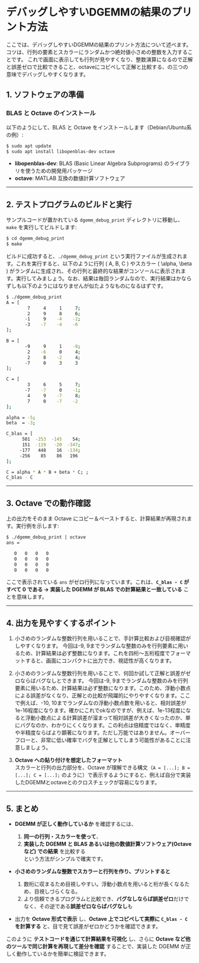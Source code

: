 # デバッグしやすいDGEMMの結果のプリント方法

ここでは、デバッグしやすいDGEMMの結果のプリント方法について述べます。コツは、行列の要素とスカラーにランダムかつ絶対値小さめの整数を入力することです。
これで画面に表示しても行列が見やすくなり、整数演算になるので正解と誤差ゼロで比較できること、octaveにコピペして正解と比較する、の三つの意味でデバッグしやすくなります。

## 1. ソフトウェアの準備

### BLAS と Octave のインストール

以下のようにして、BLAS と Octave をインストールします（Debian/Ubuntu系の例）:

```bash
$ sudo apt update
$ sudo apt install libopenblas-dev octave
```

- **libopenblas-dev**: BLAS (Basic Linear Algebra Subprograms) のライブラリを使うための開発用パッケージ  
- **octave**: MATLAB 互換の数値計算ソフトウェア  

---

## 2. テストプログラムのビルドと実行

サンプルコードが置かれている `dgemm_debug_print` ディレクトリに移動し、`make` を実行してビルドします:

```bash
$ cd dgemm_debug_print
$ make
```

ビルドに成功すると、`./dgemm_debug_print` という実行ファイルが生成されます。これを実行すると、以下のように行列 \( A, B, C \) やスカラー \( \alpha, \beta \) がランダムに生成され、その行列と最終的な結果がコンソールに表示されます。実行してみましょう。なお、結果は毎回ランダムなので、実行結果はかならずしも以下のようにはなりませんが似たようなものになるはずです。

```bash
$ ./dgemm_debug_print
A = [
        7     4     1     7;
        2     9     8     6;
       -1     9    -4    -2;
       -3    -7    -4    -6
];

B = [
       -9     9     1    -8;
        2    -6     0     4;
        2     8    -2     4;
       -7     0     3     3
];

C = [
        3     6     5     7;
       -7    -7     0    -1;
        4     9    -7     8;
        7     0    -7    -2
];

alpha = -5;
beta  = -3;

C_blas = [
      501  -253  -145    54;
      151  -119   -20  -347;
     -177   448    16  -134;
     -256    85    86   196
];

C = alpha * A * B + beta * C; ;
C_blas - C
```
---

## 3. Octave での動作確認

上の出力をそのまま Octave にコピー＆ペーストすると、計算結果が再現されます。実行例を示します:

```bash
$ ./dgemm_debug_print | octave
ans =

   0   0   0   0
   0   0   0   0
   0   0   0   0
   0   0   0   0
```

ここで表示されている `ans` がゼロ行列になっています。これは、**`C_blas - C` がすべて 0 である → 実装した DGEMM が BLAS での計算結果と一致している** ことを意味します。

---

## 4. 出力を見やすくするポイント

1. 小さめのランダムな整数行列を用いることで、手計算比較および目視確認がしやすくなります。
   今回は-9, 9までランダムな整数のみを行列要素に用いるため、計算結果は必ず整数になります。これを四桁～五桁程度でフォーマットすると、画面にコンパクトに出力でき、視認性が高くなります。

2. 小さめのランダムな整数行列を用いることで、何回か試して正解と誤差がゼロならばバグなしとできます。
   今回は-9, 9までランダムな整数のみを行列要素に用いるため、計算結果は必ず整数になります。このため、浮動小数点による誤差がなくなり、正解との比較が飛躍的にやりやすくなります。ここで例えば、-10, 10までランダムなの浮動小数点数を用いると、相対誤差が1e-16程度になります。確かにこれでokなのですが、例えば、1e-13程度になると浮動小数点による計算誤差が溜まって相対誤差が大きくなったのか、単にバグなのか、わかりにくくなります。この利点は倍精度ではなく、単精度や半精度ならばより顕著になります。ただし万能ではありません。オーバーフローと、非常に低い確率でバグを正解としてしまう可能性があることに注意しましょう。

3. **Octave への貼り付けを想定したフォーマット**  
   スカラーと行列の出力部分を、Octave が理解できる構文（`A = [...]; B = [...]; C = [...];` のように）で表示するようにすると、例えば自分で実装したDGEMMとoctaveとのクロスチェックが容易になります。

---

## 5. まとめ

- **DGEMM が正しく動作しているか** を確認するには、
  1. **同一の行列・スカラーを使って**、
  2. **実装した DGEMM と BLAS あるいは他の数値計算ソフトウェア(Octave など) での結果** を比較する  
  という方法がシンプルで確実です。  

- **小さめのランダムな整数でスカラーと行列を作り、プリントすると**
  1. 数桁に収まるため目視しやすい。浮動小数点を用いると桁が長くなるため、目視しづらくなる。
  2. より信頼できるプログラムと比較でき、**バグなしならば誤差ゼロ**だけでなく、その逆である**誤差ゼロならばバグなし**も

- 出力を **Octave 形式で表示** し、**Octave 上でコピペして実際に `C_blas - C` を計算する** と、目で見て誤差がゼロかどうかを確認できます。  

このように **テストコードを通じて計算結果を可視化** し、さらに **Octave など他のツールで同じ計算を再現して差分を確認** することで、実装した DGEMM が正しく動作しているかを簡単に検証できます。
